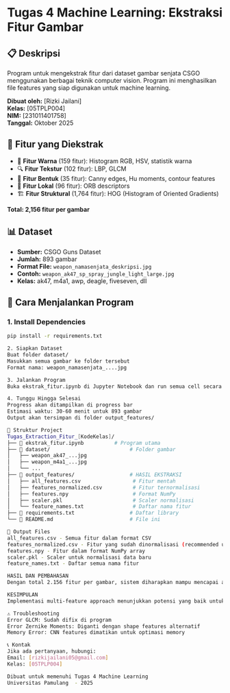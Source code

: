 # Tugas 4 Machine Learning: Ekstraksi Fitur Gambar

## 📋 Deskripsi

Program untuk mengekstrak fitur dari dataset gambar senjata CSGO menggunakan berbagai teknik computer vision. Program ini menghasilkan file features yang siap digunakan untuk machine learning.

**Dibuat oleh:** [Rizki Jailani]  
**Kelas:** [05TPLP004]  
**NIM:** [231011401758]  
**Tanggal:** Oktober 2025

## 🎯 Fitur yang Diekstrak

- 🎨 **Fitur Warna** (159 fitur): Histogram RGB, HSV, statistik warna
- 🔍 **Fitur Tekstur** (102 fitur): LBP, GLCM
- 📐 **Fitur Bentuk** (35 fitur): Canny edges, Hu moments, contour features
- 📍 **Fitur Lokal** (96 fitur): ORB descriptors
- 🏗️ **Fitur Struktural** (1,764 fitur): HOG (Histogram of Oriented Gradients)

**Total: 2,156 fitur per gambar**

## 📊 Dataset

- **Sumber:** CSGO Guns Dataset
- **Jumlah:** 893 gambar
- **Format File:** `weapon_namasenjata_deskripsi.jpg`
- **Contoh:** `weapon_ak47_sp_spray_jungle_light_large.jpg`
- **Kelas:** ak47, m4a1, awp, deagle, fiveseven, dll

## 🚀 Cara Menjalankan Program

### 1. Install Dependencies

```bash
pip install -r requirements.txt

2. Siapkan Dataset
Buat folder dataset/
Masukkan semua gambar ke folder tersebut
Format nama: weapon_namasenjata_....jpg

3. Jalankan Program
Buka ekstrak_fitur.ipynb di Jupyter Notebook dan run semua cell secara berurutan.

4. Tunggu Hingga Selesai
Progress akan ditampilkan di progress bar
Estimasi waktu: 30-60 menit untuk 893 gambar
Output akan tersimpan di folder output_features/

📁 Struktur Project
Tugas_Extraction_Fitur_[KodeKelas]/
├── 📓 ekstrak_fitur.ipynb          # Program utama
├── 📁 dataset/                          # Folder gambar
│   ├── weapon_ak47_...jpg
│   ├── weapon_m4a1_...jpg
│   └── ...
├── 📁 output_features/                  # HASIL EKSTRAKSI
│   ├── all_features.csv                 # Fitur mentah
│   ├── features_normalized.csv          # Fitur ternormalisasi
│   ├── features.npy                     # Format NumPy
│   ├── scaler.pkl                       # Scaler normalisasi
│   └── feature_names.txt                # Daftar nama fitur
├── 📄 requirements.txt                  # Daftar library
└── 📄 README.md                         # File ini

💾 Output Files
all_features.csv - Semua fitur dalam format CSV
features_normalized.csv - Fitur yang sudah dinormalisasi (recommended untuk ML)
features.npy - Fitur dalam format NumPy array
scaler.pkl - Scaler untuk normalisasi data baru
feature_names.txt - Daftar semua nama fitur

HASIL DAN PEMBAHASAN
Dengan total 2.156 fitur per gambar, sistem diharapkan mampu mencapai akurasi klasifikasi yang tinggi untuk 7 kelas senjata yang berbeda.

KESIMPULAN
Implementasi multi-feature approach menunjukkan potensi yang baik untuk klasifikasi objek dalam game computer vision.

⚠️ Troubleshooting
Error GLCM: Sudah difix di program
Error Zernike Moments: Diganti dengan shape features alternatif
Memory Error: CNN features dimatikan untuk optimasi memory

📞 Kontak
Jika ada pertanyaan, hubungi:
Email: [rizkijailani05@gmail.com]
Kelas: [05TPLP004]

Dibuat untuk memenuhi Tugas 4 Machine Learning
Universitas Pamulang  - 2025
```
